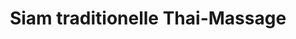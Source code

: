 ---
title: "Siam traditionelle Thai-Massage"
url: /stuttgart/siam-traditionelle-thai-massage/
shop: Massage
---